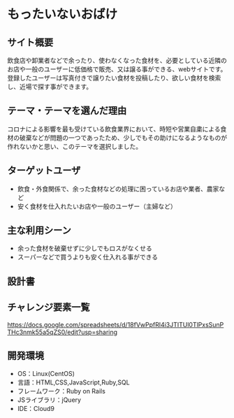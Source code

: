 # もったいないおばけ

## サイト概要
飲食店や卸業者などで余ったり、使わなくなった食材を、必要としている近隣のお店や一般のユーザーに低価格で販売、又は譲る事ができる、webサイトです。
登録したユーザーは写真付きで譲りたい食材を投稿したり、欲しい食材を検索し、近場で探す事ができます。

## テーマ・テーマを選んだ理由
コロナによる影響を最も受けている飲食業界において、時短や営業自粛による食材の破棄などが問題の一つであったため、少しでもその助けになるようなものが作れないかと思い、このテーマを選択しました。

## ターゲットユーザ
- 飲食・外食関係で、余った食材などの処理に困っているお店や業者、農家など
- 安く食材を仕入れたいお店や一般のユーザー（主婦など）
## 主な利用シーン
- 余った食材を破棄せずに少しでもロスがなくせる
- スーパーなどで買うよりも安く仕入れる事ができる
## 設計書


## チャレンジ要素一覧
https://docs.google.com/spreadsheets/d/18fVwPpfRl4i3JTITUl0TlPxsSunPTHc3nmk55a5qZS0/edit?usp=sharing

## 開発環境
- OS：Linux(CentOS)
- 言語：HTML,CSS,JavaScript,Ruby,SQL
- フレームワーク：Ruby on Rails
- JSライブラリ：jQuery
- IDE：Cloud9
